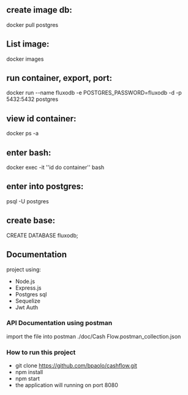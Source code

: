 ## create image db: 
docker pull postgres

## List image: 
docker images

## run container, export, port:
docker run --name fluxodb -e POSTGRES_PASSWORD=fluxodb -d -p 5432:5432 postgres

## view id container:
docker ps -a

## enter bash:
docker exec -it ''id do container'' bash

## enter into postgres: 
psql -U postgres

## create base: 
CREATE DATABASE fluxodb;

## Documentation
project using:

- Node.js
- Express.js
- Postgres sql
- Sequelize
- Jwt Auth


### API Documentation using postman
import the file into postman ./doc/Cash Flow.postman_collection.json


### How to run this project
- git clone https://github.com/bpaolo/cashflow.git
- npm install
- npm start
- the application will running on port 8080




